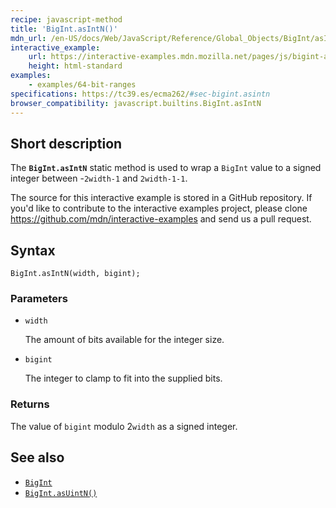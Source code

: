 ```yaml
---
recipe: javascript-method
title: 'BigInt.asIntN()'
mdn_url: /en-US/docs/Web/JavaScript/Reference/Global_Objects/BigInt/asIntN
interactive_example:
    url: https://interactive-examples.mdn.mozilla.net/pages/js/bigint-asintn.html
    height: html-standard
examples:
    - examples/64-bit-ranges
specifications: https://tc39.es/ecma262/#sec-bigint.asintn
browser_compatibility: javascript.builtins.BigInt.asIntN
---
```


## Short description

The **`BigInt.asIntN`** static method is used to wrap a `BigInt` value to a signed integer between -`2width-1` and `2width-1-1`.

The source for this interactive example is stored in a GitHub repository. If you'd like to contribute to the interactive examples project, please clone <https://github.com/mdn/interactive-examples> and send us a pull request.

## Syntax

```
BigInt.asIntN(width, bigint);
```

### Parameters

-   `width`

    The amount of bits available for the integer size.

-   `bigint`

    The integer to clamp to fit into the supplied bits.

### Returns

The value of `bigint` modulo 2`width` as a signed integer.

## See also

-   [`BigInt`](/en-US/docs/Web/JavaScript/Reference/Global_Objects/BigInt)
-   [`BigInt.asUintN()`](/en-US/docs/Web/JavaScript/Reference/Global_Objects/BigInt/asUintN)
